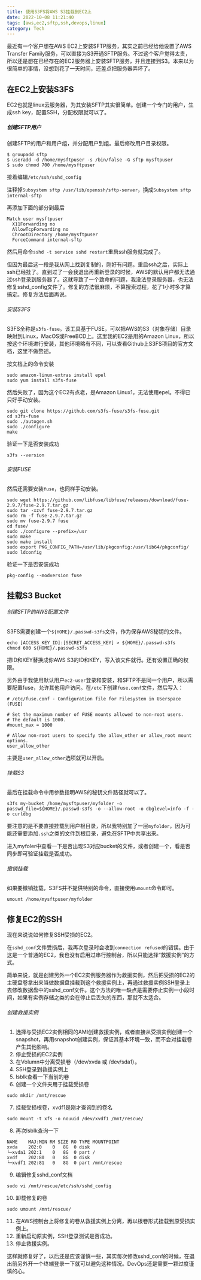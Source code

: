 ```yaml
---
title: 使用S3FS将AWS S3挂载到EC2上
date: 2022-10-08 11:21:40
tags: [aws,ec2,sftp,ssh,devops,linux]
category: Tech
---
```


最近有一个客户想在AWS EC2上安装SFTP服务，其实之前已经给他设置了AWS Transfer Family服务，可以直接为S3开通SFTP服务。不过这个客户觉得太贵，所以还是想在已经存在的EC2服务器上安装SFTP服务，并且连接到S3。本来以为很简单的事情，没想到花了一天时间，还差点把服务器弄坏了。

<!-- more -->

## 在EC2上安装S3FS

EC2也就是linux云服务器，为其安装SFTP其实很简单。创建一个专门的用户，生成ssh key，配置SSH，分配权限就可以了。

##### 创建SFTP用户

创建SFTP的用户和用户组，并分配用户到组。最后修改用户目录权限。

```
$ groupadd sftp
$ useradd -d /home/mysftpuser -s /bin/false -G sftp mysftpuser
$ sudo chmod 700 /home/mysftpuser
```

接着编辑`/etc/ssh/sshd_config`

注释掉`Subsystem sftp /usr/lib/openssh/sftp-server`，换成`Subsystem sftp internal-sftp`

再添加下面的部分到最后

```
Match user mysftpuser
  X11Forwarding no
  AllowTcpForwarding no
  ChrootDirectory /home/mysftpuser
  ForceCommand internal-sftp
```

然后用命令`sshd -t service sshd restart`重启ssh服务就完成了。

但因为最后这一段是我从网上找到复制的，刚好有问题。重启ssh之后，实际上ssh已经挂了。直到过了一会我退出再重新登录的时候，AWS的默认用户都无法通过ssh登录到服务器了。这就导致了一个致命的问题，我没法登录服务器，也无法修复sshd_config文件了。修复的方法很麻烦，不算搜索过程，花了1小时多才算搞定。修复方法后面再说。

###### 安装S3FS

S3FS全称是`s3fs-fuse`。该工具基于FUSE，可以把AWS的S3（对象存储）目录映射到Linux，MacOS或FreeBCD上。这里我的EC2是用的Amazon Linux，所以按这个环境进行安装，其他环境略有不同，可以查看Github上S3FS项目的官方文档，这里不做赘述。

按文档上的命令安装

```
sudo amazon-linux-extras install epel
sudo yum install s3fs-fuse
```

然后失败了，因为这个EC2有点老，是Amazon Linux1，无法使用epel。不得已只好手动安装。

```
sudo git clone https://github.com/s3fs-fuse/s3fs-fuse.git
cd s3fs-fuse
sudo ./autogen.sh
sudo ./configure
make
```

验证一下是否安装成功

```
s3fs --version
```

###### 安装FUSE

然后还需要安装`fuse`，也同样手动安装。

```
sudo wget https://github.com/libfuse/libfuse/releases/download/fuse-2.9.7/fuse-2.9.7.tar.gz
sudo tar -xzvf fuse-2.9.7.tar.gz
sudo rm -f fuse-2.9.7.tar.gz
sudo mv fuse-2.9.7 fuse
cd fuse/
sudo ./configure --prefix=/usr
sudo make
sudo make install
sudo export PKG_CONFIG_PATH=/usr/lib/pkgconfig:/usr/lib64/pkgconfig/
sudo ldconfig
```

验证一下是否安装成功

```
pkg-config --modversion fuse
```

## 挂载S3 Bucket

###### 创建SFTP的AWS配置文件

S3FS需要创建一个`${HOME}/.passwd-s3fs`文件，作为保存AWS秘钥的文件。

```
echo [ACCESS_KEY_ID]:[SECRET_ACCESS_KEY] > ${HOME}/.passwd-s3fs
chmod 600 ${HOME}/.passwd-s3fs
```
把ID和KEY替换成你AWS S3的ID和KEY，写入该文件就行。还有设置正确的权限。

另外由于我使用默认用户`ec2-user`登录和安装，和SFTP不是同一个用户，所以需要配置fuse，允许其他用户访问。在`/etc`下创建`fuse.conf`文件，然后写入：

```
# /etc/fuse.conf - Configuration file for Filesystem in Userspace (FUSE)

# Set the maximum number of FUSE mounts allowed to non-root users.
# The default is 1000.
#mount_max = 1000

# Allow non-root users to specify the allow_other or allow_root mount options.
user_allow_other
```

主要是`user_allow_other`选项就可以开启。


###### 挂载S3

最后在挂载命令中用参数指明AWS的秘钥文件路径就可以了。

```
s3fs my-bucket /home/mysftpuser/myfolder -o passwd_file=${HOME}/.passwd-s3fs -o --allow-root -o dbglevel=info -f -o curldbg
```

要注意的是不要直接挂载到用户根目录，所以我特别加了一层`myfolder`，因为可能还需要添加`.ssh`之类的文件到根目录，避免在SFTP中共享出来。

进入myfoler中查看一下是否出现S3对应bucket的文件，或者创建一个，看是否同步即可验证挂载是否成功。

###### 撤销挂载

如果要撤销挂载，S3FS并不提供特别的命令，直接使用`umount`命令即可。

```
umount /home/mysftpuser/myfolder
```

## 修复EC2的SSH

现在来说说如何修复SSH受损的EC2。

在`sshd_conf`文件受损后，我再次登录时会收到`connection refused`的错误。由于这是一个普通的EC2，我也没有启用过串行控制台，所以只能选择“救援实例”的方式。

简单来说，就是创建另外一个EC2实例服务器作为救援实例，然后把受损的EC2的主硬盘卷拿出来当做数据盘挂载到这个救援实例上，再通过救援实例SSH登录上去修改数据盘中的sshd_conf文件。这个方法的唯一缺点是需要停止实例一小段时间，如果有实例存储之类的会在停止后丢失的东西，那就不太适合。

###### 创建救援实例

1. 选择与受损EC2实例相同的AMI创建救援实例，或者直接从受损实例创建一个snapshot，再用snapshot创建实例，保证其基本环境一致，而不会对挂载卷产生其他影响。
2. 停止受损的EC2实例
3. 在Volumn中分离受损卷（/dev/xvda 或 /dev/sda1）。
4. SSH登录到救援实例上
5. lsblk查看一下当前的卷
6. 创建一个文件夹用于挂载受损卷

```
sudo mkdir /mnt/rescue
```

7. 挂载受损根卷，xvdf1是刚才查询到的卷名

```
sudo mount -t xfs -o nouuid /dev/xvdf1 /mnt/rescue/
```

8. 再次lsblk查询一下

```
NAME    MAJ:MIN RM SIZE RO TYPE MOUNTPOINT
xvda    202:0    0   8G  0 disk
└─xvda1 202:1    0   8G  0 part /
xvdf    202:80   0   8G  0 disk
└─xvdf1 202:81   0   8G  0 part /mnt/rescue
```

9.  编辑修复sshd_conf文档

```
sudo vi /mnt/rescue/etc/ssh/sshd_config
```

10. 卸载修复的卷

```
sudo umount /mnt/rescue/
```

11. 在AWS控制台上将修复的卷从救援实例上分离，再以根卷形式挂载到原受损实例上。
12. 重新启动原实例，SSH登录测试是否成功。
13. 停止救援实例。

这样就修复好了，以后还是应该谨慎一些，其实每次修改sshd_conf的时候，在退出前另外开一个终端登录一下就可以避免这种情况。DevOps还是需要一颗过度谨慎的心。
   
   


